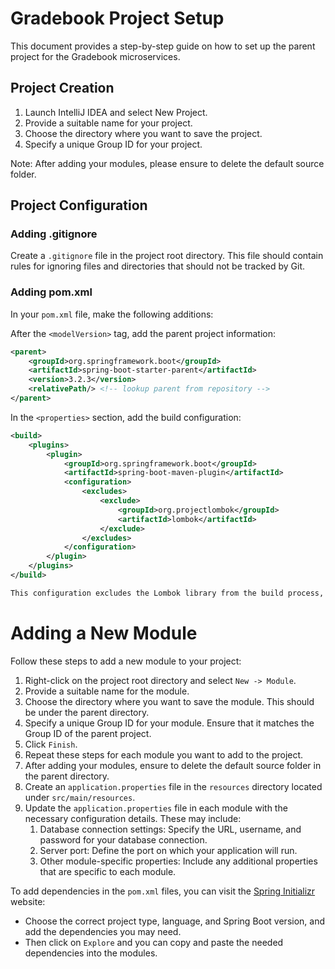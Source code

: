 # Gradebook Project Setup
This document provides a step-by-step guide on how to set up the parent project for the Gradebook microservices.

## Project Creation

1. Launch IntelliJ IDEA and select New Project.
2. Provide a suitable name for your project.
3. Choose the directory where you want to save the project.
4. Specify a unique Group ID for your project.

Note: After adding your modules, please ensure to delete the default source folder.

## Project Configuration 
### Adding .gitignore
Create a `.gitignore` file in the project root directory. This file should contain rules for ignoring files and directories that should not be tracked by Git.

### Adding pom.xml
In your `pom.xml` file, make the following additions:

After the `<modelVersion>` tag, add the parent project information:
```xml
<parent>
    <groupId>org.springframework.boot</groupId>
    <artifactId>spring-boot-starter-parent</artifactId>
    <version>3.2.3</version>
    <relativePath/> <!-- lookup parent from repository -->
</parent>
```

In the `<properties>` section, add the build configuration:
```xml
<build>
    <plugins>
        <plugin>
            <groupId>org.springframework.boot</groupId>
            <artifactId>spring-boot-maven-plugin</artifactId>
            <configuration>
                <excludes>
                    <exclude>
                        <groupId>org.projectlombok</groupId>
                        <artifactId>lombok</artifactId>
                    </exclude>
                </excludes>
            </configuration>
        </plugin>
    </plugins>
</build>

This configuration excludes the Lombok library from the build process, as it is only needed during development and not in the final packaged application.
```

# Adding a New Module 

Follow these steps to add a new module to your project:

1. Right-click on the project root directory and select `New -> Module`.
2. Provide a suitable name for the module.
3. Choose the directory where you want to save the module. This should be under the parent directory.
4. Specify a unique Group ID for your module. Ensure that it matches the Group ID of the parent project.
5. Click `Finish`.
6. Repeat these steps for each module you want to add to the project.
7. After adding your modules, ensure to delete the default source folder in the parent directory.
8. Create an `application.properties` file in the `resources` directory located under `src/main/resources`.
9. Update the `application.properties` file in each module with the necessary configuration details. These may include:
    1. Database connection settings: Specify the URL, username, and password for your database connection.
    2. Server port: Define the port on which your application will run.
    3. Other module-specific properties: Include any additional properties that are specific to each module.

To add dependencies in the `pom.xml` files, you can visit the [Spring Initializr](https://start.spring.io/) website:
- Choose the correct project type, language, and Spring Boot version, and add the dependencies you may need.
- Then click on `Explore` and you can copy and paste the needed dependencies into the modules.